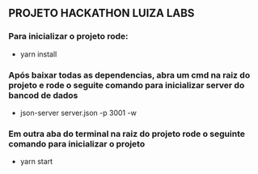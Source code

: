## PROJETO HACKATHON LUIZA LABS

### Para inicializar o projeto rode:

-  yarn install


### Após baixar todas as dependencias, abra um cmd na raiz do projeto e rode o seguite comando para inicializar server do bancod de dados

-  json-server server.json -p 3001 -w


### Em outra aba do terminal na raiz do projeto rode o seguinte comando para inicializar o projeto

-  yarn start

